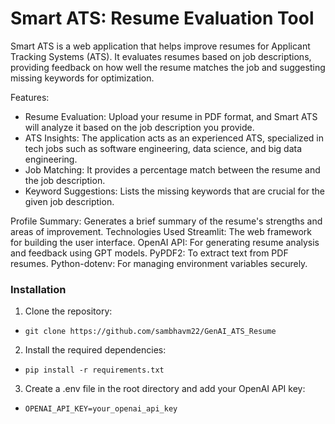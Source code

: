 # Smart ATS: Resume Evaluation Tool
Smart ATS is a web application that helps improve resumes for Applicant Tracking Systems (ATS). It evaluates resumes based on job descriptions, providing feedback on how well the resume matches the job and suggesting missing keywords for optimization.

Features:
- Resume Evaluation: Upload your resume in PDF format, and Smart ATS will analyze it based on the job description you provide.
- ATS Insights: The application acts as an experienced ATS, specialized in tech jobs such as software engineering, data science, and big data engineering.
- Job Matching: It provides a percentage match between the resume and the job description.
- Keyword Suggestions: Lists the missing keywords that are crucial for the given job description.
  
Profile Summary: Generates a brief summary of the resume's strengths and areas of improvement.
Technologies Used
Streamlit: The web framework for building the user interface.
OpenAI API: For generating resume analysis and feedback using GPT models.
PyPDF2: To extract text from PDF resumes.
Python-dotenv: For managing environment variables securely.

### Installation

1. Clone the repository:
   
- ``git clone https://github.com/sambhavm22/GenAI_ATS_Resume``

2. Install the required dependencies:
- ``pip install -r requirements.txt``

3. Create a .env file in the root directory and add your OpenAI API key:
- ``OPENAI_API_KEY=your_openai_api_key``
